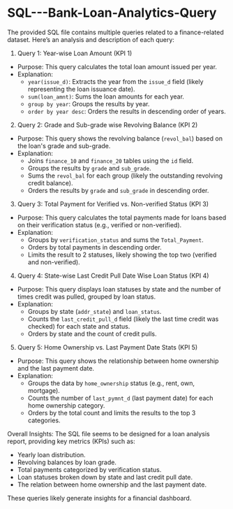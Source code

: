 # SQL---Bank-Loan-Analytics-Query
The provided SQL file contains multiple queries related to a finance-related dataset. Here’s an analysis and description of each query:

 1. Query 1: Year-wise Loan Amount (KPI 1)
- Purpose: This query calculates the total loan amount issued per year.
- Explanation:
  - `year(issue_d)`: Extracts the year from the `issue_d` field (likely representing the loan issuance date).
  - `sum(loan_amnt)`: Sums the loan amounts for each year.
  - `group by year`: Groups the results by year.
  - `order by year desc`: Orders the results in descending order of years.

 2. Query 2: Grade and Sub-grade wise Revolving Balance (KPI 2)
- Purpose: This query shows the revolving balance (`revol_bal`) based on the loan's grade and sub-grade.
- Explanation:
  - Joins `finance_10` and `finance_20` tables using the `id` field.
  - Groups the results by `grade` and `sub_grade`.
  - Sums the `revol_bal` for each group (likely the outstanding revolving credit balance).
  - Orders the results by `grade` and `sub_grade` in descending order.

 3. Query 3: Total Payment for Verified vs. Non-verified Status (KPI 3)
- Purpose: This query calculates the total payments made for loans based on their verification status (e.g., verified or non-verified).
- Explanation:
  - Groups by `verification_status` and sums the `Total_Payment`.
  - Orders by total payments in descending order.
  - Limits the result to 2 statuses, likely showing the top two (verified and non-verified).

 4. Query 4: State-wise Last Credit Pull Date Wise Loan Status (KPI 4)
- Purpose: This query displays loan statuses by state and the number of times credit was pulled, grouped by loan status.
- Explanation:
  - Groups by state (`addr_state`) and `loan_status`.
  - Counts the `last_credit_pull_d` field (likely the last time credit was checked) for each state and status.
  - Orders by state and the count of credit pulls.

 5. Query 5: Home Ownership vs. Last Payment Date Stats (KPI 5)
- Purpose: This query shows the relationship between home ownership and the last payment date.
- Explanation:
  - Groups the data by `home_ownership` status (e.g., rent, own, mortgage).
  - Counts the number of `last_pymnt_d` (last payment date) for each home ownership category.
  - Orders by the total count and limits the results to the top 3 categories.

 Overall Insights:
The SQL file seems to be designed for a loan analysis report, providing key metrics (KPIs) such as:
- Yearly loan distribution.
- Revolving balances by loan grade.
- Total payments categorized by verification status.
- Loan statuses broken down by state and last credit pull date.
- The relation between home ownership and the last payment date.

These queries likely generate insights for a financial dashboard.
